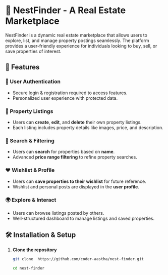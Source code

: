 # 🏡 NestFinder - A Real Estate Marketplace

NestFinder is a dynamic real estate marketplace that allows users to explore, list, and manage property postings seamlessly. The platform provides a user-friendly experience for individuals looking to buy, sell, or save properties of interest.

## 🚀 Features

### 🔐 User Authentication  
- Secure login & registration required to access features.  
- Personalized user experience with protected data.  

### 📢 Property Listings  
- Users can **create**, **edit**, and **delete** their own property listings.  
- Each listing includes property details like images, price, and description.  

### 🔎 Search & Filtering  
- Users can **search** for properties based on **name**.  
- Advanced **price range filtering** to refine property searches.  

### ❤️ Wishlist & Profile  
- Users can **save properties to their wishlist** for future reference.  
- Wishlist and personal posts are displayed in the **user profile**.  

### 🌍 Explore & Interact  
- Users can browse listings posted by others.  
- Well-structured dashboard to manage listings and saved properties.  

## 🛠️ Installation & Setup

1. **Clone the repository**  
   ```sh
   git clone  https://github.com/coder-aastha/nest-finder.git

   cd nest-finder


